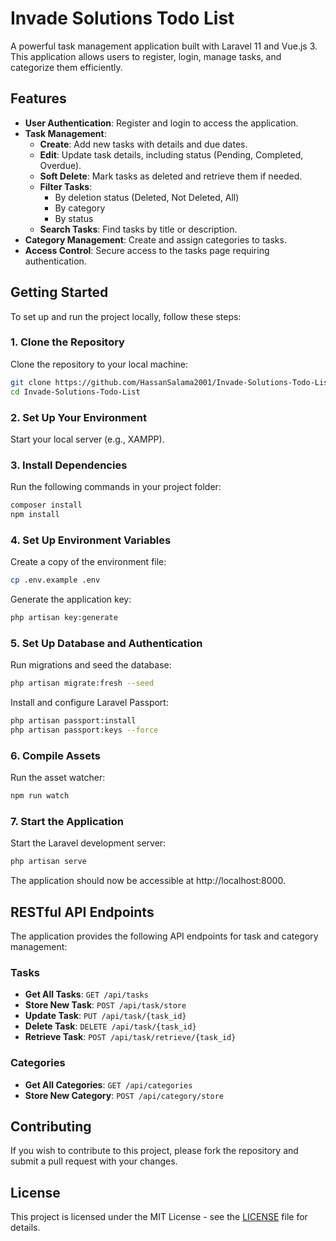 # Invade Solutions Todo List

A powerful task management application built with Laravel 11 and Vue.js 3. This application allows users to register, login, manage tasks, and categorize them efficiently. 

## Features

- **User Authentication**: Register and login to access the application.
- **Task Management**:
  - **Create**: Add new tasks with details and due dates.
  - **Edit**: Update task details, including status (Pending, Completed, Overdue).
  - **Soft Delete**: Mark tasks as deleted and retrieve them if needed.
  - **Filter Tasks**: 
    - By deletion status (Deleted, Not Deleted, All)
    - By category
    - By status
  - **Search Tasks**: Find tasks by title or description.
- **Category Management**: Create and assign categories to tasks.
- **Access Control**: Secure access to the tasks page requiring authentication.

## Getting Started

To set up and run the project locally, follow these steps:

### 1. Clone the Repository

Clone the repository to your local machine:

```bash
git clone https://github.com/HassanSalama2001/Invade-Solutions-Todo-List.git
cd Invade-Solutions-Todo-List
```

### 2. Set Up Your Environment

Start your local server (e.g., XAMPP).

### 3. Install Dependencies

Run the following commands in your project folder:

```bash
composer install
npm install
```

### 4. Set Up Environment Variables

Create a copy of the environment file:

```bash
cp .env.example .env
```

Generate the application key:

```bash
php artisan key:generate
```

### 5. Set Up Database and Authentication

Run migrations and seed the database:

```bash
php artisan migrate:fresh --seed
```

Install and configure Laravel Passport:

```bash
php artisan passport:install
php artisan passport:keys --force
```

### 6. Compile Assets

Run the asset watcher:

```bash
npm run watch
```

### 7. Start the Application

Start the Laravel development server:

```bash
php artisan serve
```

The application should now be accessible at http://localhost:8000.

## RESTful API Endpoints

The application provides the following API endpoints for task and category management:

### Tasks

- **Get All Tasks**: `GET /api/tasks`
- **Store New Task**: `POST /api/task/store`
- **Update Task**: `PUT /api/task/{task_id}`
- **Delete Task**: `DELETE /api/task/{task_id}`
- **Retrieve Task**: `POST /api/task/retrieve/{task_id}`

### Categories

- **Get All Categories**: `GET /api/categories`
- **Store New Category**: `POST /api/category/store`

## Contributing

If you wish to contribute to this project, please fork the repository and submit a pull request with your changes.

## License

This project is licensed under the MIT License - see the [LICENSE](LICENSE) file for details.
